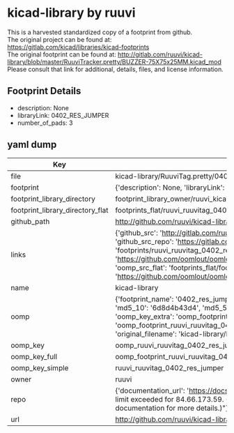 # kicad-library by ruuvi  
This is a harvested standardized copy of a footprint from github.  
The original project can be found at:  
https://gitlab.com/kicad/libraries/kicad-footprints  
The original footprint can be found at:
http://gitlab.com/ruuvi/kicad-library/blob/master/RuuviTracker.pretty/BUZZER-75X75x25MM.kicad_mod
Please consult that link for additional, details, files, and license information.  
## Footprint Details
* description: None  
* libraryLink: 0402_RES_JUMPER  
* number_of_pads: 3  
## yaml dump  
| Key | Value |  
| --- | --- |  
| file | kicad-library/RuuviTag.pretty/0402_RES_JUMPER.kicad_mod |  
| footprint | {'description': None, 'libraryLink': '0402_RES_JUMPER', 'number_of_pads': 3} |  
| footprint_library_directory | footprint_library_owner/ruuvi_kicad-library |  
| footprint_library_directory_flat | footprints_flat/ruuvi_ruuvitag_0402_res_jumper/working |  
| github_path | http://github.com/ruuvi/kicad-library/blob/master/RuuviTag.pretty/0402_RES_JUMPER.kicad_mod |  
| links | {'github_src': 'http://gitlab.com/ruuvi/kicad-library/blob/master/RuuviTracker.pretty/BUZZER-75X75x25MM.kicad_mod', 'github_src_repo': 'https://gitlab.com/kicad/libraries/kicad-footprints', 'oomp_bot': 'footprints/ruuvi_ruuvitag_0402_res_jumper/working', 'oomp_bot_github': 'https://github.com/oomlout/oomlout_oomp_footprint_bot/tree/main/footprints/ruuvi_ruuvitag_0402_res_jumper/working', 'oomp_src_flat': 'footprints_flat/footprints_flat/ruuvi_ruuvitag_0402_res_jumper/working', 'oomp_src_flat_github': 'https://github.com/oomlout/oomlout_oomp_footprint_src/tree/main/footprints_flat/ruuvi_ruuvitag_0402_res_jumper/working'} |  
| name | kicad-library |  
| oomp | {'footprint_name': '0402_res_jumper', 'library_name': 'ruuvitag', 'md5': '6d8d4b43d4c34a054414e0d69e0f91e7', 'md5_10': '6d8d4b43d4', 'md5_5': '6d8d4', 'md5_6': '6d8d4b', 'oomp_key': 'oomp_ruuvi_ruuvitag_0402_res_jumper', 'oomp_key_extra': 'oomp_footprint_ruuvi_ruuvitag_0402_res_jumper', 'oomp_key_full': 'oomp_footprint_ruuvi_ruuvitag_0402_res_jumper_6d8d4b', 'oomp_key_simple': 'ruuvi_ruuvitag_0402_res_jumper', 'original_filename': 'kicad-library/RuuviTag.pretty/0402_RES_JUMPER.kicad_mod', 'owner_name': 'ruuvi'} |  
| oomp_key | oomp_ruuvi_ruuvitag_0402_res_jumper |  
| oomp_key_full | oomp_footprint_ruuvi_ruuvitag_0402_res_jumper |  
| oomp_key_simple | ruuvi_ruuvitag_0402_res_jumper |  
| owner | ruuvi |  
| repo | {'documentation_url': 'https://docs.github.com/rest/overview/resources-in-the-rest-api#rate-limiting', 'message': "API rate limit exceeded for 84.66.173.59. (But here's the good news: Authenticated requests get a higher rate limit. Check out the documentation for more details.)"} |  
| url | http://github.com/ruuvi/kicad-library |  

